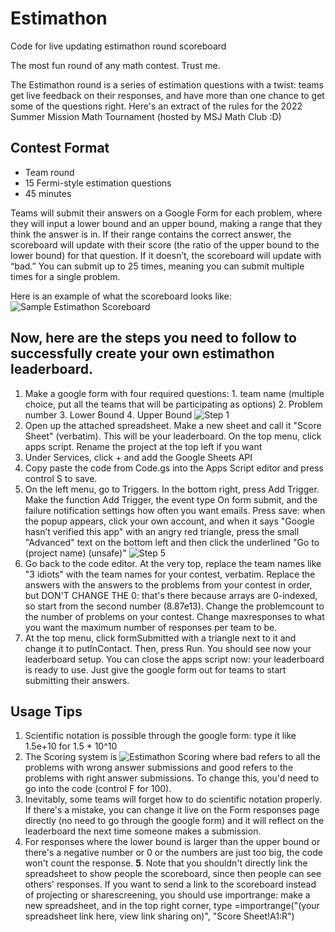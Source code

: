 # Estimathon
Code for live updating estimathon round scoreboard

The most fun round of any math contest. Trust me. 

The Estimathon round is a series of estimation questions with a twist: teams get live feedback on their responses, and have more than one chance to get some of the questions right. Here's an extract of the rules for the 2022 Summer Mission Math Tournament (hosted by MSJ Math Club :D)

## Contest Format
* Team round
* 15 Fermi-style estimation questions
* 45 minutes


Teams will submit their answers on a Google Form for each problem, where they will input a lower bound and an upper bound, making a range that they think the answer is in. If their range contains the correct answer, the scoreboard will update with their score (the ratio of the upper bound to the lower bound) for that question. If it doesn’t, the scoreboard will update with “bad.” You can submit up to 25 times, meaning you can submit multiple times for a single problem. 

Here is an example of what the scoreboard looks like: 
![Sample Estimathon Scoreboard](https://i.ibb.co/PwpQ9zP/Estimathon-Scoreboard.png)


## Now, here are the steps you need to follow to successfully create your own estimathon leaderboard.

1. Make a google form with four required questions: 1. team name (multiple choice, put all the teams that will be participating as options) 2. Problem number 3. Lower Bound 4. Upper Bound 
![Step 1](https://i.ibb.co/MRX400M/Estimathon-step-1.png)
2. Open up the attached spreadsheet. Make a new sheet and call it "Score Sheet" (verbatim). This will be your leaderboard. On the top menu, click apps script. Rename the project at the top left if you want
3. Under Services, click + and add the Google Sheets API
4. Copy paste the code from Code.gs into the Apps Script editor and press control S to save. 
5. On the left menu, go to Triggers. In the bottom right, press Add Trigger. Make the function Add Trigger, the event type On form submit, and the failure notification settings how often you want emails. Press save: when the popup appears, click your own account, and when it says "Google hasn’t verified this app" with an angry red triangle, press the small "Advanced" text on the bottom left and then click the underlined "Go to (project name) (unsafe)"
![Step 5](https://i.ibb.co/9GC819m/step-5.png)
6. Go back to the code editor. At the very top, replace the team names like "3 idiots" with the team names for your contest, verbatim. Replace the answers with the answers to the problems from your contest in order, but DON'T CHANGE THE 0: that's there because arrays are 0-indexed, so start from the second number (8.87e13). Change the problemcount to the number of problems on your contest. Change maxresponses to what you want the maximum number of responses per team to be. 
7. At the top menu, click formSubmitted with a triangle next to it and change it to putInContact. Then, press Run. You should see now your leaderboard setup. You can close the apps script now: your leaderboard is ready to use. Just give the google form out for teams to start submitting their answers. 

## Usage Tips
1. Scientific notation is possible through the google form: type it like 1.5e+10 for 1.5 * 10^10
2. The Scoring system is ![Estimathon Scoring](https://i.ibb.co/Cn5Gs85/estimathon-score.png) where bad refers to all the problems with wrong answer submissions and good refers to the problems with right answer submissions. To change this, you'd need to go into the code (control F for 100). 
3. Inevitably, some teams will forget how to do scientific notation properly. If there's a mistake, you can change it live on the Form responses page directly (no need to go through the google form) and it will reflect on the leaderboard the next time someone makes a submission. 
4. For responses where the lower bound is larger than the upper bound or there's a negative number or 0 or the numbers are just too big, the code won't count the response. 
**5**. Note that you shouldn't directly link the spreadsheet to show people the scoreboard, since then people can see others' responses. If you want to send a link to the scoreboard instead of projecting or sharescreening, you should use importrange: make a new spreadsheet, and in the top right corner, type =importrange("(your spreadsheet link here, view link sharing on)", "Score Sheet!A1:R")
